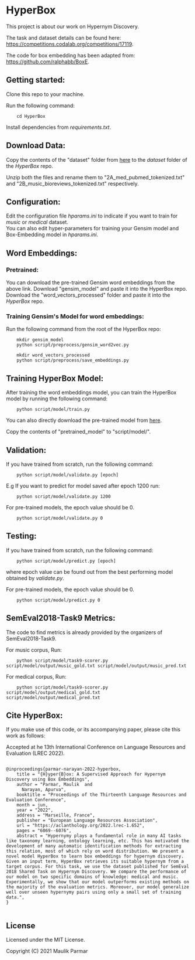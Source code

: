 # HyperBox
This project is about our work on Hypernym Discovery. 

The task and dataset details can be found here: https://competitions.codalab.org/competitions/17119.

The code for box embedding has been adapted from: https://github.com/ralphabb/BoxE. 

## Getting started:

Clone this repo to your machine.

Run the following command:

        cd HyperBox
        
Install dependencies from *requirements.txt*.        

## Download Data:
Copy the contents of the "dataset" folder from [here](https://ubcca-my.sharepoint.com/:f:/r/personal/maulik20_student_ubc_ca/Documents/Paper/HyperBox?csf=1&web=1&e=YiqWhZ) to the *dataset* folder of the *HyperBox* repo.

Unzip both the files and rename them to "2A_med_pubmed_tokenized.txt" and "2B_music_bioreviews_tokenized.txt" respectively.

## Configuration:

Edit the configuration file *hparams.ini* to indicate if you want to train for *music* or *medical* dataset.  
You can also edit hyper-parameters for training your Gensim model and Box-Embedding model in *hparams.ini*.

## Word Embeddings:

### Pretrained:

You can download the pre-trained Gensim word embeddings from the above link. Download "gensim_model" and paste it into the HyperBox repo. Download the "word_vectors_processed" folder and paste it into the *HyperBox* repo.

### Training Gensim's Model for word embeddings:

Run the following command from the root of the HyperBox repo:

        mkdir gensim_model
        python script/preprocess/gensim_word2vec.py
        
        mkdir word_vectors_processed
        python script/preprocess/save_embeddings.py
        

## Training HyperBox Model:

After training the word embeddings model, you can train the HyperBox model by running the following command:

        python script/model/train.py
        
You can also directly download the pre-trained model from [here](https://ubcca-my.sharepoint.com/:f:/r/personal/maulik20_student_ubc_ca/Documents/Paper/HyperBox?csf=1&web=1&e=YiqWhZ).

Copy the contents of "pretrained_model" to "script/model/".

## Validation:

If you have trained from scratch, run the following command:

        python script/model/validate.py [epoch]
        
E.g If you want to predict for model saved after epoch 1200 run:

        python script/model/validate.py 1200  
        
For pre-trained models, the epoch value should be 0. 

        python script/model/validate.py 0
        
## Testing:

If you have trained from scratch, run the following command:

        python script/model/predict.py [epoch]
        
where epoch value can be found out from the best performing model obtained by *validate.py*.        
        
For pre-trained models, the epoch value should be 0.

        python script/model/predict.py 0


## SemEval2018-Task9 Metrics:

The code to find metrics is already provided by the organizers of SemEval2018-Task9.

For music corpus, Run:

        python script/model/task9-scorer.py script/model/output/music_gold.txt script/model/output/music_pred.txt

For medical corpus, Run:

        python script/model/task9-scorer.py script/model/output/medical_gold.txt script/model/output/medical_pred.txt

        
##  Cite HyperBox:

If you make use of this code, or its accompanying paper, please cite this work as follows:

Accepted at he 13th International Conference on Language Resources and Evaluation (LREC 2022).

```

@inproceedings{parmar-narayan-2022-hyperbox,
    title = "{H}yper{B}ox: A Supervised Approach for Hypernym Discovery using Box Embeddings",
    author = "Parmar, Maulik  and
      Narayan, Apurva",
    booktitle = "Proceedings of the Thirteenth Language Resources and Evaluation Conference",
    month = jun,
    year = "2022",
    address = "Marseille, France",
    publisher = "European Language Resources Association",
    url = "https://aclanthology.org/2022.lrec-1.652",
    pages = "6069--6076",
    abstract = "Hypernymy plays a fundamental role in many AI tasks like taxonomy learning, ontology learning, etc. This has motivated the development of many automatic identification methods for extracting this relation, most of which rely on word distribution. We present a novel model HyperBox to learn box embeddings for hypernym discovery. Given an input term, HyperBox retrieves its suitable hypernym from a target corpus. For this task, we use the dataset published for SemEval 2018 Shared Task on Hypernym Discovery. We compare the performance of our model on two specific domains of knowledge: medical and music. Experimentally, we show that our model outperforms existing methods on the majority of the evaluation metrics. Moreover, our model generalize well over unseen hypernymy pairs using only a small set of training data.",
}


```

## License

Licensed under the MIT License.

Copyright (C) 2021  Maulik Parmar
